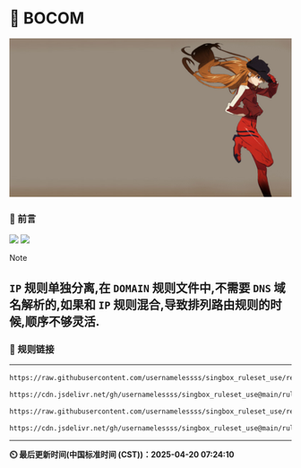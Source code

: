 
# 🧸 BOCOM
![](https://raw.githubusercontent.com/usernamelessss/picture-bed/main/images/202504042256831.jpg)
### 📣 前言
![](https://shields.io/badge/-移除重复规则-ff69b4) ![](https://shields.io/badge/-IP&nbsp;规则单独存放不与&nbsp;DOMAIN&nbsp;等混合-green)
> [!NOTE]
**`IP` 规则单独分离,在 `DOMAIN` 规则文件中,不需要 `DNS` 域名解析的,如果和 `IP` 规则混合,导致排列路由规则的时候,顺序不够灵活.**
---

###  🔗 规则链接
---

```url
https://raw.githubusercontent.com/usernamelessss/singbox_ruleset_use/refs/heads/main/rule/BOCOM/BOCOM_No_IP.json
```

```url
https://cdn.jsdelivr.net/gh/usernamelessss/singbox_ruleset_use@main/rule/BOCOM/BOCOM_No_IP.json
```

```url
https://raw.githubusercontent.com/usernamelessss/singbox_ruleset_use/refs/heads/main/rule/BOCOM/BOCOM_No_IP.srs
```

```url
https://cdn.jsdelivr.net/gh/usernamelessss/singbox_ruleset_use@main/rule/BOCOM/BOCOM_No_IP.srs
```

---
**⏲️ 最后更新时间(中国标准时间 (CST))：2025-04-20 07:24:10**